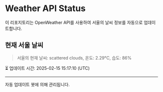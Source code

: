 
# Weather API Status

이 리포지토리는 OpenWeather API를 사용하여 서울의 날씨 정보를 자동으로 업데이트합니다.

## 현재 서울 날씨
> 서울의 현재 날씨: scattered clouds, 온도: 2.29°C, 습도: 86%

⏳ 업데이트 시간: 2025-02-15 15:17:10 (UTC)

---
자동 업데이트 봇에 의해 관리됩니다.
